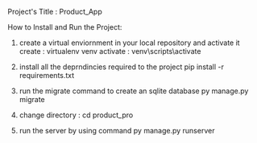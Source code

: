 Project's Title : Product_App

How to Install and Run the Project:
1) create a virtual enviornment in your local repository and activate it 
    create : virtualenv venv
    activate : venv\scripts\activate

2) install all the deprndincies required to the project
    pip install -r requirements.txt

3) run the migrate command to create an sqlite database
    py manage.py migrate

4) change directory : cd product_pro

5) run the server by using command
   py manage.py runserver

    

  
